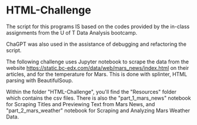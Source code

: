# HTML-Challenge
 
The script for this programs IS based on the codes provided by the in-class assignments from the U of T Data Analysis bootcamp. 

ChaGPT was also used in the assistance of debugging and refactoring the script.

The following challenge uses Jupyter notebook to scrape the data from the website https://static.bc-edx.com/data/web/mars_news/index.html on their articles, and 
for the temperature for Mars.  This is done with splinter, HTML parsing with BeautifulSoup.

Within the folder "HTML-Challenge", you'll find the "Resources" folder which contains the csv files.  There is also the
"part_1_mars_news" notebook for Scraping Titles and Previewing Text from Mars News, and "part_2_mars_weather" notebook for 
Scraping and Analyzing Mars Weather Data.